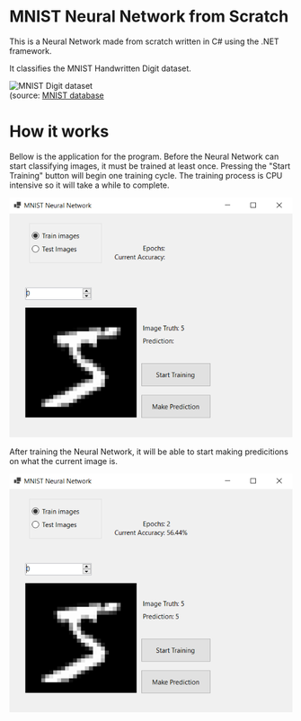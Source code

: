 # MNIST Neural Network from Scratch

This is a Neural Network made from scratch written in C# using the .NET framework.

It classifies the MNIST Handwritten Digit dataset.

![MNIST Digit dataset](https://upload.wikimedia.org/wikipedia/commons/2/27/MnistExamples.png)                
(source: [MNIST database](https://en.wikipedia.org/wiki/MNIST_database)

# How it works
Bellow is the application for the program.
Before the Neural Network can start classifying images, it must be trained at least once.
Pressing the "Start Training" button will begin one training cycle. The training process is CPU intensive so it will take a while to complete.

![My Image](Capture1.PNG)

After training the Neural Network, it will be able to start making predicitions on what the current image is.

![My Image](Capture2.PNG)
